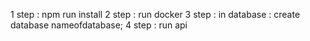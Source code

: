 1 step : npm run install
2 step : run docker
3 step : in database : create database nameofdatabase;
4 step : run api
